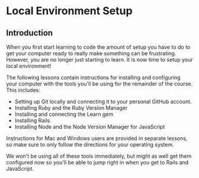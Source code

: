 # Local Environment Setup

## Introduction

When you first start learning to code the amount of setup you have to do to get
your computer ready to really make something can be frustrating. However, you
are no longer just starting to learn. It is now time to setup your local
environment!

The following lessons contain instructions for installing and configuring your
computer with the tools you'll be using for the remainder of the course. This includes:

- Setting up Git locally and connecting it to your personal GitHub account.
- Installing Ruby and the Ruby Version Manager
- Installing and connecting the Learn gem
- Installing Rails
- Installing Node and the Node Version Manager for JavaScript

Instructions for Mac and Windows users are provided in separate lessons, so make
sure to only follow the directions for your operating system.

We won't be using all of these tools immediately, but might as well get them
configured now so you'll be able to jump right in when you get to Rails and
JavaScript.

